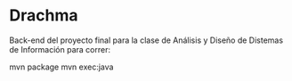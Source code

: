 # Drachma
Back-end del proyecto final para la clase de Análisis y Diseño de Distemas de Información
para correr:

mvn package
mvn exec:java
